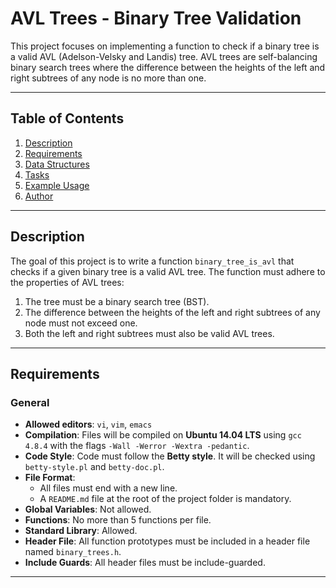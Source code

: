 # AVL Trees - Binary Tree Validation

This project focuses on implementing a function to check if a binary tree is a valid AVL (Adelson-Velsky and Landis) tree. AVL trees are self-balancing binary search trees where the difference between the heights of the left and right subtrees of any node is no more than one.

---

## Table of Contents
1. [Description](#description)
2. [Requirements](#requirements)
3. [Data Structures](#data-structures)
4. [Tasks](#tasks)
5. [Example Usage](#example-usage)
6. [Author](#author)

---

## Description

The goal of this project is to write a function `binary_tree_is_avl` that checks if a given binary tree is a valid AVL tree. The function must adhere to the properties of AVL trees:
1. The tree must be a binary search tree (BST).
2. The difference between the heights of the left and right subtrees of any node must not exceed one.
3. Both the left and right subtrees must also be valid AVL trees.

---

## Requirements

### General
- **Allowed editors**: `vi`, `vim`, `emacs`
- **Compilation**: Files will be compiled on **Ubuntu 14.04 LTS** using `gcc 4.8.4` with the flags `-Wall -Werror -Wextra -pedantic`.
- **Code Style**: Code must follow the **Betty style**. It will be checked using `betty-style.pl` and `betty-doc.pl`.
- **File Format**:
  - All files must end with a new line.
  - A `README.md` file at the root of the project folder is mandatory.
- **Global Variables**: Not allowed.
- **Functions**: No more than 5 functions per file.
- **Standard Library**: Allowed.
- **Header File**: All function prototypes must be included in a header file named `binary_trees.h`.
- **Include Guards**: All header files must be include-guarded.

---
